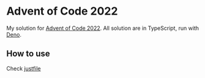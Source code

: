 # Advent of Code 2022

My solution for [Advent of Code 2022](https://adventofcode.com/2022).
All solution are in TypeScript, run with [Deno](https://deno.land/).

## How to use

Check [justfile](./justfile)
